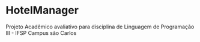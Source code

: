 # HotelManager
Projeto Acadêmico avaliativo para disciplina de Linguagem de Programação III - IFSP  Campus são Carlos 
